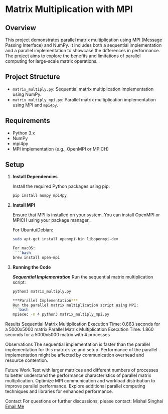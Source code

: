 # Matrix Multiplication with MPI

## Overview

This project demonstrates parallel matrix multiplication using MPI (Message Passing Interface) and NumPy. It includes both a sequential implementation and a parallel implementation to showcase the differences in performance. The project aims to explore the benefits and limitations of parallel computing for large-scale matrix operations.

## Project Structure

- `matrix_multiply.py`: Sequential matrix multiplication implementation using NumPy.
- `matrix_multiply_mpi.py`: Parallel matrix multiplication implementation using MPI and `mpi4py`.

## Requirements

- Python 3.x
- NumPy
- mpi4py
- MPI implementation (e.g., OpenMPI or MPICH)

## Setup

1. **Install Dependencies**

   Install the required Python packages using pip:

   ```bash
   pip install numpy mpi4py

2. **Install MPI**

    Ensure that MPI is installed on your system. You can install OpenMPI or MPICH using your package manager.

    For Ubuntu/Debian:
    ```bash
    sudo apt-get install openmpi-bin libopenmpi-dev

    For macOS:
     ```bash
    brew install open-mpi

3. **Running the Code**

    ***Sequential Implementation***
    Run the sequential matrix multiplication script:
    ```bash
    python3 matrix_multiply.py

    ***Parallel Implementation***
    Run the parallel matrix multiplication script using MPI:
    ```bash
    mpiexec -n 4 python3 matrix_multiply_mpi.py

Results
Sequential Matrix Multiplication
Execution Time: 0.863 seconds for a 5000x5000 matrix
Parallel Matrix Multiplication
Execution Time: 1.860 seconds for a 5000x5000 matrix with 4 processes

Observations
The sequential implementation is faster than the parallel implementation for this matrix size and setup.
Performance of the parallel implementation might be affected by communication overhead and resource contention.

Future Work
Test with larger matrices and different numbers of processes to better understand the performance characteristics of parallel matrix multiplication.
Optimize MPI communication and workload distribution to improve parallel performance.
Explore additional parallel computing techniques and libraries for enhanced performance.

Contact
For questions or further discussions, please contact:
Mishal Singhai
[Email Me](mailto:mishalsinghai21032001@gmail.com)






